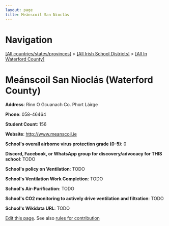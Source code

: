```yaml
---
layout: page
title: Meánscoil San Nioclás
---
```

# Navigation

[[All countries/states/provinces]](../../..) > [[All Irish School Districts]](../..) > [[All In Waterford County]](..)

# Meánscoil San Nioclás (Waterford County)

**Address**: Rinn O Gcuanach Co. Phort Láirge

**Phone**: 058-46464

**Student Count**: 156

**Website**: <http://www.meanscoil.ie>

**School's overall airborne virus protection grade (0-5)**: 0

**Discord, Facebook, or WhatsApp group for discovery/advocacy for THIS school**: TODO

**School's policy on Ventilation**: TODO

**School's Ventilation Work Completion**: TODO

**School's Air-Purification**: TODO

**School's CO2 monitoring to actively drive ventilation and filtration**: TODO

**School's Wikidata URL**: TODO


[Edit this page](https://github.com/ventilate-schools/Ireland/edit/main/./Waterford_County/Meánscoil_San_Nioclás.md). See also [rules for contribution](../../../contribution-rules/)
